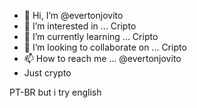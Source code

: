 - 👋 Hi, I’m @evertonjovito
- 👀 I’m interested in ... Cripto
- 🌱 I’m currently learning ... Cripto
- 💞️ I’m looking to collaborate on ... Cripto
- 📫 How to reach me ... @evertonjovito
- Just crypto

PT-BR but i try english
<!---
evertonjovito/evertonjovito is a ✨ special ✨ repository because its `README.md` (this file) appears on your GitHub profile.
You can click the Preview link to take a look at your changes.
--->
